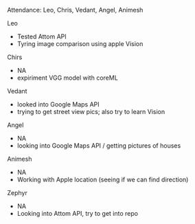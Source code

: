 Attendance: Leo, Chris, Vedant, Angel, Animesh

Leo
- Tested Attom API
- Tyring image comparison using apple Vision

Chirs
- NA
- expiriment VGG model with coreML

Vedant
- looked into Google Maps API
- trying to get street view pics; also try to learn Vision

Angel
- NA
- looking into Google Maps API / getting pictures of houses

Animesh
- NA
- Working with Apple location (seeing if we can find direction)

Zephyr
- NA
- Looking into Attom API, try to get into repo
